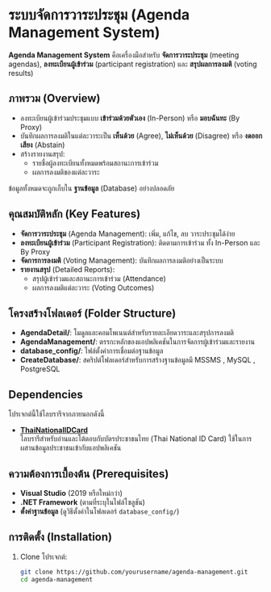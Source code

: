 # ระบบจัดการวาระประชุม (Agenda Management System)

**Agenda Management System** คือเครื่องมือสำหรับ **จัดการวาระประชุม** (meeting agendas), **ลงทะเบียนผู้เข้าร่วม** (participant registration) และ **สรุปผลการลงมติ** (voting results)

## ภาพรวม (Overview)

- ลงทะเบียนผู้เข้าร่วมประชุมแบบ **เข้าร่วมด้วยตัวเอง** (In-Person) หรือ **มอบฉันทะ** (By Proxy)  
- บันทึกผลการลงมติในแต่ละวาระเป็น **เห็นด้วย** (Agree), **ไม่เห็นด้วย** (Disagree) หรือ **งดออกเสียง** (Abstain)  
- สร้างรายงานสรุป:
  - รายชื่อผู้ลงทะเบียนทั้งหมดพร้อมสถานะการเข้าร่วม  
  - ผลการลงมติของแต่ละวาระ  

ข้อมูลทั้งหมดจะถูกเก็บใน **ฐานข้อมูล** (Database) อย่างปลอดภัย

## คุณสมบัติหลัก (Key Features)

- **จัดการวาระประชุม** (Agenda Management): เพิ่ม, แก้ไข, ลบ วาระประชุมได้ง่าย  
- **ลงทะเบียนผู้เข้าร่วม** (Participant Registration): ติดตามการเข้าร่วม ทั้ง In-Person และ By Proxy  
- **จัดการการลงมติ** (Voting Management): บันทึกผลการลงมติอย่างเป็นระบบ  
- **รายงานสรุป** (Detailed Reports):
  - สรุปผู้เข้าร่วมและสถานะการเข้าร่วม (Attendance)  
  - ผลการลงมติแต่ละวาระ (Voting Outcomes)

## โครงสร้างโฟลเดอร์ (Folder Structure)

- **AgendaDetail/**: โมดูลและคอมโพเนนต์สำหรับรายละเอียดวาระและสรุปการลงมติ  
- **AgendaManagement/**: ตรรกะหลักของแอปพลิเคชันในการจัดการผู้เข้าร่วมและรายงาน  
- **database_config/**: ไฟล์ตั้งค่าการเชื่อมต่อฐานข้อมูล
- **CreateDatabase/**: สคริปต์โฟลเดอร์สำหรับการสร้างฐานข้อมูลมี MSSMS , MySQL , PostgreSQL

## Dependencies

โปรเจกต์นี้ใช้ไลบรารีจากภายนอกดังนี้  
- **[ThaiNationalIDCard](https://github.com/dotnetthailand/ThaiNationalIDCard)**  
  ไลบรารีสำหรับอ่านและโต้ตอบกับบัตรประชาชนไทย (Thai National ID Card) ใช้ในการผสานข้อมูลประชาชนเข้ากับแอปพลิเคชัน

## ความต้องการเบื้องต้น (Prerequisites)

- **Visual Studio** (2019 หรือใหม่กว่า)  
- **.NET Framework** (ตามที่ระบุในไฟล์โซลูชัน)  
- **ตั้งค่าฐานข้อมูล** (ดูวิธีตั้งค่าในโฟลเดอร์ `database_config/`)

## การติดตั้ง (Installation)

1. Clone โปรเจกต์:
   ```bash
   git clone https://github.com/yourusername/agenda-management.git
   cd agenda-management
